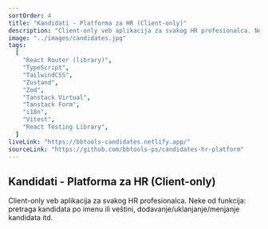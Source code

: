 ```yaml
---
sortOrder: 4
title: "Kandidati - Platforma za HR (Client-only)"
description: "Client-only veb aplikacija za svakog HR profesionalca. Neke od funkcionalnosti uključuju mogućnost pretrage kandidata po imenu ili veštini, dodavanje novih kandidata, izmenu ili brisanje postojećih, kao i označavanje kandidata kao omiljenih."
image: "../images/candidates.jpg"
tags:
  [
    "React Router (library)",
    "TypeScript",
    "TailwindCSS",
    "Zustand",
    "Zod",
    "Tanstack Virtual",
    "Tanstack Form",
    "i18n",
    "Vitest",
    "React Testing Library",
  ]
liveLink: "https://bbtools-candidates.netlify.app/"
sourceLink: "https://github.com/bbtools-ps/candidates-hr-platform"
---
```


## Kandidati - Platforma za HR (Client-only)

Client-only veb aplikacija za svakog HR profesionalca. Neke od funkcija: pretraga kandidata po imenu ili veštini, dodavanje/uklanjanje/menjanje kandidata itd.
